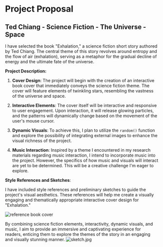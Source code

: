 # Project Proposal
## Ted Chiang - Science Fiction - The Universe - Space

I have selected the book "Exhalation," a science fiction short story authored by Ted Chiang. The central theme of this story revolves around entropy and the flow of air (exhalation), serving as a metaphor for the gradual decline of energy and the ultimate fate of the universe.

**Project Description:**

1. **Cover Design**: The project will begin with the creation of an interactive book cover that immediately conveys the science fiction theme. The cover will feature elements of twinkling stars, resembling the vastness of the universe and space.

2. **Interactive Elements**: The cover itself will be interactive and responsive to user engagement. Upon interaction, it will release glowing particles, and the patterns will dynamically change based on the movement of the user's mouse cursor.

3. **Dynamic Visuals**: To achieve this, I plan to utilize the `random()` function and explore the possibility of integrating external images to enhance the visual richness of the project.

4. **Music Interaction**: Inspired by a theme I encountered in my research materials regarding music interaction, I intend to incorporate music into the project. However, the specifics of how music and visuals will interact are yet to be determined. This will be a creative challenge I'm eager to explore.

**Style References and Sketches**:

I have included style references and preliminary sketches to guide the project's visual aesthetics. These references will help me create a visually engaging and thematically appropriate interactive cover design for "Exhalation."

![reference book cover](https://imgpile.com/images/DATJzh.jpg)

By combining science fiction elements, interactivity, dynamic visuals, and music, I aim to provide an immersive and captivating experience for readers, enticing them to explore the themes of the story in an engaging and visually stunning manner.
![sketch.jpg](https://imgpile.com/images/DATPvE.jpg)